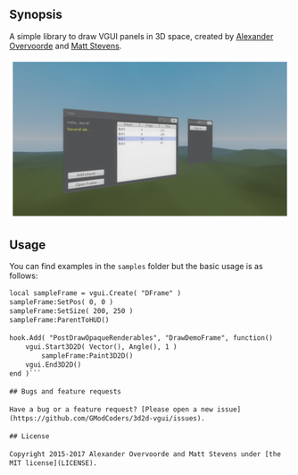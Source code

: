 ## Synopsis

A simple library to draw VGUI panels in 3D space, created by [Alexander Overvoorde](https://while.io) and [Matt Stevens](http://handsomematt.co.uk).

![demo](demo.png "demo")

## Usage

You can find examples in the `samples` folder but the basic usage is as follows:

```
local sampleFrame = vgui.Create( "DFrame" )
sampleFrame:SetPos( 0, 0 )
sampleFrame:SetSize( 200, 250 )
sampleFrame:ParentToHUD()

hook.Add( "PostDrawOpaqueRenderables", "DrawDemoFrame", function()
	vgui.Start3D2D( Vector(), Angle(), 1 )
		sampleFrame:Paint3D2D()
	vgui.End3D2D()
end )```

## Bugs and feature requests

Have a bug or a feature request? [Please open a new issue](https://github.com/GModCoders/3d2d-vgui/issues).

## License

Copyright 2015-2017 Alexander Overvoorde and Matt Stevens under [the MIT license](LICENSE).
